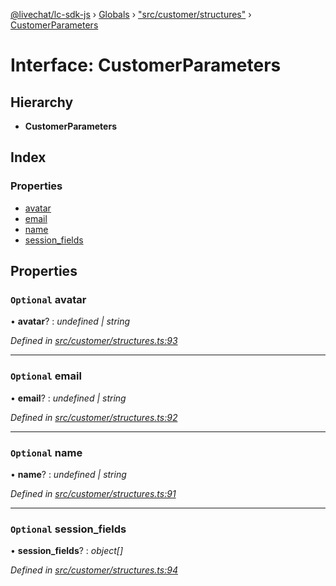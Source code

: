 [@livechat/lc-sdk-js](../README.md) › [Globals](../globals.md) › ["src/customer/structures"](../modules/_src_customer_structures_.md) › [CustomerParameters](_src_customer_structures_.customerparameters.md)

# Interface: CustomerParameters

## Hierarchy

* **CustomerParameters**

## Index

### Properties

* [avatar](_src_customer_structures_.customerparameters.md#optional-avatar)
* [email](_src_customer_structures_.customerparameters.md#optional-email)
* [name](_src_customer_structures_.customerparameters.md#optional-name)
* [session_fields](_src_customer_structures_.customerparameters.md#optional-session_fields)

## Properties

### `Optional` avatar

• **avatar**? : *undefined | string*

*Defined in [src/customer/structures.ts:93](https://github.com/livechat/lc-sdk-js/blob/21d7a55/src/customer/structures.ts#L93)*

___

### `Optional` email

• **email**? : *undefined | string*

*Defined in [src/customer/structures.ts:92](https://github.com/livechat/lc-sdk-js/blob/21d7a55/src/customer/structures.ts#L92)*

___

### `Optional` name

• **name**? : *undefined | string*

*Defined in [src/customer/structures.ts:91](https://github.com/livechat/lc-sdk-js/blob/21d7a55/src/customer/structures.ts#L91)*

___

### `Optional` session_fields

• **session_fields**? : *object[]*

*Defined in [src/customer/structures.ts:94](https://github.com/livechat/lc-sdk-js/blob/21d7a55/src/customer/structures.ts#L94)*

